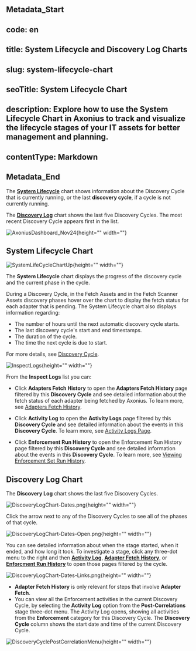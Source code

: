 ## Metadata_Start 
## code: en
## title: System Lifecycle and Discovery Log Charts 
## slug: system-lifecycle-chart 
## seoTitle: System Lifecycle Chart 
## description: Explore how to use the System Lifecycle Chart in Axonius to track and visualize the lifecycle stages of your IT assets for better management and planning. 
## contentType: Markdown 
## Metadata_End
The **[System Lifecycle](/pl/docs/system-lifecycle-chart#system-lifecycle-chart)** chart shows information about the Discovery Cycle that is currently running, or the last **discovery cycle**, if a cycle is not currently running.

The **[Discovery Log](/pl/docs/system-lifecycle-chart#discovery-log-chart)** chart shows the last five  Discovery Cycles. The most recent  Discovery Cycle appears first in the list.

![AxoniusDashboard_Nov24](https://cdn.document360.io/95e0796d-2537-45b0-b972-fc0c142c6893/Images/Documentation/AxoniusDashboard_Nov24.png){height="" width=""}

## System Lifecycle Chart

![SystemLifeCycleChartUp](https://cdn.document360.io/95e0796d-2537-45b0-b972-fc0c142c6893/Images/Documentation/SystemLifeCycleChartUp.png){height="" width=""}

The **System Lifecycle** chart displays the progress of the discovery cycle and the current phase in the cycle.

During a Discovery Cycle, in the Fetch Assets and in the Fetch Scanner Assets discovery phases hover over the chart to display the fetch status for each adapter that is pending.
The System Lifecycle chart also displays information regarding:

* The number of hours until the next automatic discovery cycle starts.
* The last discovery cycle's start and end timestamps. 
* The duration of the cycle.
* The time the next cycle is due to start.

For more details, see [Discovery Cycle](/docs/discovery-cycle).

![InspectLogs](https://cdn.document360.io/95e0796d-2537-45b0-b972-fc0c142c6893/Images/Documentation/InspectLogs.png){height="" width=""}

From the **Inspect Logs** list you can:

* Click **Adapters Fetch History** to open the **Adapters Fetch History** page filtered by this **Discovery Cycle** and see detailed information about the fetch status of each adapter being fetched by Axonius. To learn more, see [Adapters Fetch History](/docs/adapters-fetch-history).

  
* Click **Activity Log** to open the **Activity Logs** page filtered by this **Discovery Cycle** and see detailed information about the events in this **Discovery Cycle**. To learn more, see [Activity Logs Page](/docs/activity-logs-page).

* Click **Enforcement Run History** to open the Enforcement Run History page filtered by this **Discovery Cycle** and see detailed information about the events in this **Discovery Cycle**. To learn more, see [Viewing Enforcement Set Run History](/docs/view-ec-set-history).

## Discovery Log Chart

The **Discovery Log** chart shows the last five Discovery Cycles. 

![DiscoveryLogChart-Dates.png](https://cdn.document360.io/95e0796d-2537-45b0-b972-fc0c142c6893/Images/Documentation/DiscoveryLogChart-Dates.png){height="" width=""}

Click the arrow next to any of the Discovery Cycles to see all of the phases of that cycle.

![DiscoveryLogChart-Dates-Open.png](https://cdn.document360.io/95e0796d-2537-45b0-b972-fc0c142c6893/Images/Documentation/DiscoveryLogChart-Dates-Open.png){height="" width=""}

You can see detailed information about when the stage started, when it ended, and how long it took. To investigate a stage, click any three-dot menu to the right and then **[Activity Log](/docs/activity-logs-page)**, **[Adapter Fetch History](/docs/adapters-fetch-history)**, or **[Enforcment Run History](/docs/view-ec-set-history)** to open those pages filtered by the cycle. 

![DiscoveryLogChart-Dates-Links.png](https://cdn.document360.io/95e0796d-2537-45b0-b972-fc0c142c6893/Images/Documentation/DiscoveryLogChart-Dates-Links.png){height="" width=""}

* **Adapter Fetch History** is only relevant for steps that involve **Adapter Fetch**.
* You can view all the Enforcement activities in the current Discovery Cycle, by selecting the **Activity Log** option from the **Post-Correlations** stage three-dot menu. The Activity Log opens, showing all activities from the **Enforcement** category for this Discovery Cycle.  The **Discovery Cycle** column shows the start date and time of the current Discovery Cycle.

![DiscoveryCyclePostCorrelationMenu](https://cdn.document360.io/95e0796d-2537-45b0-b972-fc0c142c6893/Images/Documentation/DiscoveryCyclePostCorrelationMenu.png){height="" width=""}



<br>


